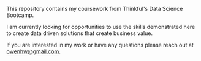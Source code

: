 This repository contains my coursework from Thinkful's Data Science Bootcamp.

I am currently looking for opportunities to use the skills demonstrated here to create data driven solutions that create business value. 

If you are interested in my work or have any questions please reach out at owenhw@gmail.com.
